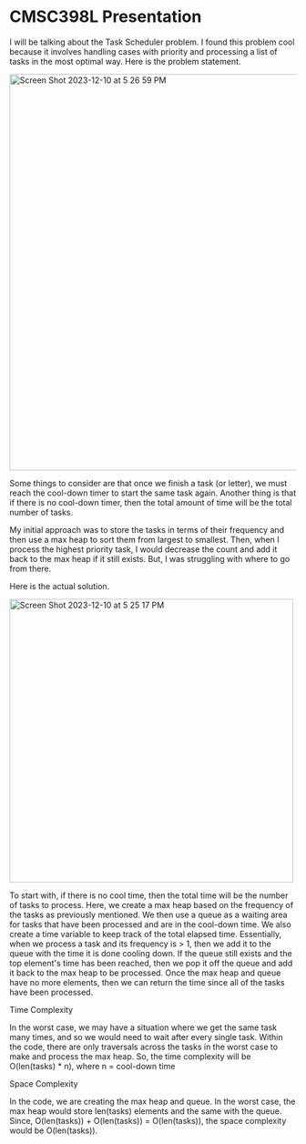 # CMSC398L Presentation

I will be talking about the Task Scheduler problem. I found this problem cool because it involves handling cases with priority and processing a list of tasks in the most optimal way. Here is the problem statement.


<img width="696" alt="Screen Shot 2023-12-10 at 5 26 59 PM" src="https://github.com/sakethkura/CMSC398LPresentation/assets/49348685/09034027-04a5-4426-96c3-7889d947997d">


Some things to consider are that once we finish a task (or letter), we must reach the cool-down timer to start the same task again. Another thing is that if there is no cool-down timer, then the total amount of time will be the total number of tasks.

My initial approach was to store the tasks in terms of their frequency and then use a max heap to sort them from largest to smallest. Then, when I process the highest priority task, I would decrease the count and add it back to the max heap if it still exists. But, I was struggling with where to go from there.

Here is the actual solution.

<img width="498" alt="Screen Shot 2023-12-10 at 5 25 17 PM" src="https://github.com/sakethkura/CMSC398LPresentation/assets/49348685/b058e642-b8f4-4c71-a2b0-7fe563d6efa9">

To start with, if there is no cool time, then the total time will be the number of tasks to process. Here, we create a max heap based on the frequency of the tasks as previously mentioned. We then use a queue as a waiting area for tasks that have been processed and are in the cool-down time. We also create a time variable to keep track of the total elapsed time. Essentially, when we process a task and its frequency is > 1, then we add it to the queue with the time it is done cooling down. If the queue still exists and the top element's time has been reached, then we pop it off the queue and add it back to the max heap to be processed. Once the max heap and queue have no more elements, then we can return the time since all of the tasks have been processed. 

Time Complexity

In the worst case, we may have a situation where we get the same task many times, and so we would need to wait after every single task. Within the code, there are only traversals across the tasks in the worst case to make and process the max heap. So, the time complexity will be O(len(tasks) * n), where n = cool-down time

Space Complexity

In the code, we are creating the max heap and queue. In the worst case, the max heap would store len(tasks) elements and the same with the queue. Since, O(len(tasks)) + O(len(tasks)) = O(len(tasks)), the space complexity would be O(len(tasks)).












